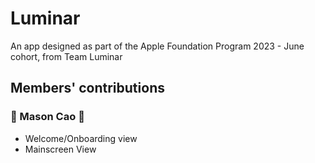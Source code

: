 # Luminar
An app designed as part of the Apple Foundation Program 2023 - June cohort, from Team Luminar


## Members' contributions

### :star2:  Mason Cao  :star2:
- Welcome/Onboarding view
- Mainscreen View

